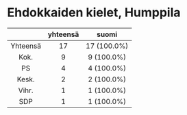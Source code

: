 # Ehdokkaiden kielet, Humppila

| |yhteensä|suomi|
|:---:|:---:|:---:|
|Yhteensä|17|17 (100.0%)|
|Kok.|9|9 (100.0%)|
|PS|4|4 (100.0%)|
|Kesk.|2|2 (100.0%)|
|Vihr.|1|1 (100.0%)|
|SDP|1|1 (100.0%)|

